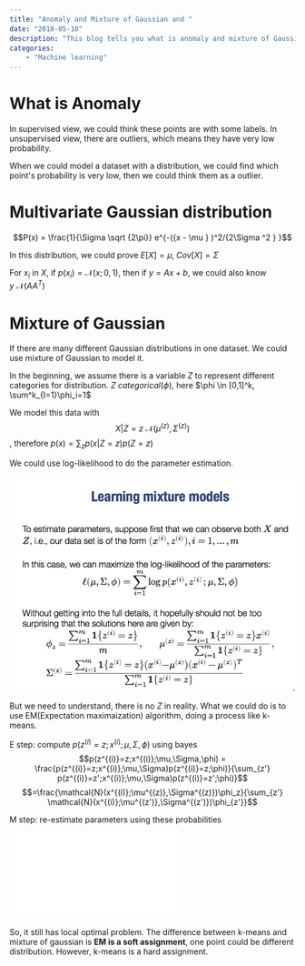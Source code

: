 ```yaml
---
title: "Anomaly and Mixture of Gaussian and "
date: "2018-05-10"
description: "This blog tells you what is anomaly and mixture of Gaussian"
categories:
    - "Machine learning"
---
```





# What is Anomaly
In supervised view, we could think these points are with some labels. In unsupervised view, there are outliers, which means they have very low probability.

When we could model a dataset with a distribution, we could find which point's probability is very low, then we could think them as a outlier.

# Multivariate Gaussian distribution
$$P(x) = \frac{1}{\Sigma \sqrt {2\pi}} e^{-({x - \mu } )^2/{2\Sigma ^2 } }$$

In this distribution, we could prove $E[X] = \mu$, $Cov[X]= \Sigma$

For $x_i$ in $X$, if $p(x_i)=\mathcal{N} (x;0,1)$, then if $y=Ax+b$, we could also know $y~\mathcal{N}(AA^T)$

# Mixture of Gaussian
If there are many different Gaussian distributions in one dataset. We could use mixture of Gaussian to model it. 

In the beginning, we assume there is a variable $Z$ to represent different categories for distribution. $Z~categorical(\phi)$, here $\phi \in [0,1]^k, \sum^k_{I=1}\phi_i=1$

We model this data with $$X|Z=z ~\mathcal{N}(\mu^{(z)},\Sigma^{(z)})$$, therefore $p(x) = \sum_z p(x|Z=z)p(Z=z)$

We could use log-likelihood to do the parameter estimation.

![](pic/learningMG.png)

But we need to understand, there is no $Z$ in reality. What we could do is to use EM(Expectation maximaization) algorithm, doing a process like k-means.

E step: compute $p(z^{(i)}=z;x^{(i)};\mu,\Sigma,\phi)$ using bayes
$$p(z^{(i)}=z;x^{(i)};\mu,\Sigma,\phi) = \frac{p(z^{(i)}=z;x^{(i)};\mu,\Sigma)p(z^{(i)}=z;\phi)}{\sum_{z'} p(z^{(i)}=z';x^{(i)};\mu,\Sigma)p(z^{(i)}=z';\phi)}$$
$$=\frac{\mathcal{N}(x^{(i)};\mu^{(z)},\Sigma^{(z)})\phi_z}{\sum_{z'} \mathcal{N}(x^{(i)};\mu^{(z')},\Sigma^{(z')})\phi_{z'}}$$

M step: re-estimate parameters using these probabilities

![](pic/mstep.md)

So, it still has local optimal problem. The difference between k-means and mixture of gaussian is **EM is a soft assignment**, one point could be different distribution. However, k-means is a hard assignment.